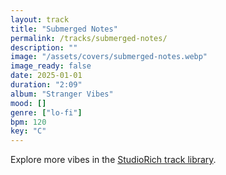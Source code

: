 ```yaml
---
layout: track
title: "Submerged Notes"
permalink: /tracks/submerged-notes/
description: ""
image: "/assets/covers/submerged-notes.webp"
image_ready: false
date: 2025-01-01
duration: "2:09"
album: "Stranger Vibes"
mood: []
genre: ["lo-fi"]
bpm: 120
key: "C"
---
```


Explore more vibes in the [StudioRich track library](/tracks/).
